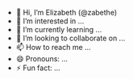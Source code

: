 - 👋 Hi, I’m Elizabeth (@zabethe)
- 👀 I’m interested in ...
- 🌱 I’m currently learning ...
- 💞️ I’m looking to collaborate on ...
- 📫 How to reach me ...
- 😄 Pronouns: ...
- ⚡ Fun fact: ...

<!---
zabethe/zabethe is a ✨ special ✨ repository because its `README.md` (this file) appears on your GitHub profile.
You can click the Preview link to take a look at your changes.
--->
